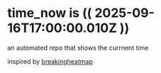 # time_now is (( 2025-09-16T17:00:00.010Z ))

an automated repo that shows the currnent time

inspired by [breakingheatmap](https://github.com/breakingheatmap/breakingheatmap)